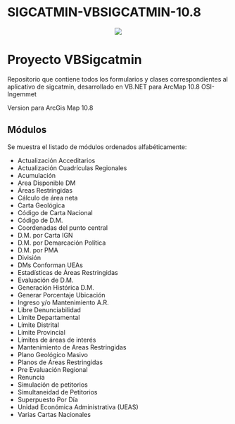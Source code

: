 # SIGCATMIN-VBSIGCATMIN-10.8

<div style="text-align:center;">
    <!-- <img src="http://www.ingemmet.gob.pe/image/layout_set_logo?img_id=73207&t=1550028890729"> -->
    <img src ="https://portal.ingemmet.gob.pe/image/layout_set_logo?img_id=59264&t=1609357066186">
</div>

# Proyecto VBSigcatmin #
Repositorio que contiene todos los formularios y clases correspondientes al aplicativo de sigcatmin, desarrollado en VB.NET para ArcMap 10.8
OSI-Ingemmet

Version para ArcGis Map 10.8

## Módulos ##

Se muestra el listado de módulos ordenados alfabéticamente:

- Actualización Acceditarios
- Actualización Cuadrículas Regionales
- Acumulación
- Area Disponible DM
- Áreas Restringidas
- Cálculo de área neta
- Carta Geológica
- Código de Carta Nacional
- Código de D.M.
- Coordenadas del punto central
- D.M. por Carta IGN
- D.M. por Demarcación Política
- D.M. por PMA
- División
- DMs Conforman UEAs
- Estadísticas de Áreas Restringidas
- Evaluación de D.M.
- Generación Histórica D.M.
- Generar Porcentaje Ubicación
- Ingreso y/o Mantenimiento A.R.
- Libre Denunciabilidad
- Límite Departamental
- Límite Distrital
- Límite Provincial
- Límites de áreas de interés
- Mantenimiento de Areas Restringidas
- Plano Geológico Masivo
- Planos de Áreas Restringidas
- Pre Evaluación Regional
- Renuncia
- Simulación de petitorios
- Simultaneidad de Petitorios
- Superpuesto Por Día
- Unidad Económica Administrativa (UEAS)
- Varias Cartas Nacionales
